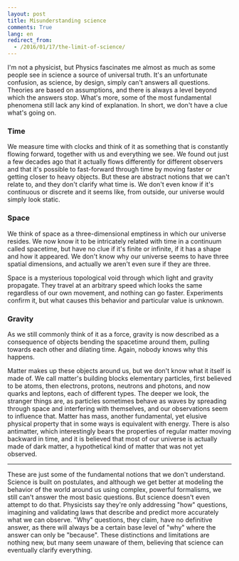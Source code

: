 ```yaml
---
layout: post
title: Misunderstanding science
comments: True
lang: en
redirect_from:
  - /2016/01/17/the-limit-of-science/
---
```


I'm not a physicist, but Physics fascinates me almost as much as some people see in science a source of universal truth. It's an unfortunate confusion, as science, by design, simply can't answers all questions. Theories are based on assumptions, and there is always a level beyond which the answers stop. What's more, some of the most fundamental phenomena still lack any kind of explanation. In short, we don't have a clue what's going on.

<!--more-->

### Time

We measure time with clocks and think of it as something that is constantly flowing forward, together with us and everything we see. We found out just a few decades ago that it actually flows differently for different observers and that it's possible to fast-forward through time by moving faster or getting closer to heavy objects.  But these are abstract notions that we can't relate to, and they don't clarify what time is. We don't even know if it's continuous or discrete and it seems like, from outside, our universe would simply look static.

### Space

We think of space as a three-dimensional emptiness in which our universe resides. We now know it to be intricately related with time in a continuum called spacetime, but have no clue if it's finite or infinite, if it has a shape and how it appeared. We don't know why our universe seems to have three spatial dimensions, and actually we aren't even sure if they are three.

Space is a mysterious topological void through which light and gravity propagate. They travel at an arbitrary speed which looks the same regardless of our own movement, and nothing can go faster. Experiments confirm it, but what causes this behavior and particular value is unknown.  

### Gravity

As we still commonly think of it as a force, gravity is now described as a consequence of objects bending the spacetime around them, pulling towards each other and dilating time. Again, nobody knows why this happens.

Matter makes up these objects around us, but we don't know what it itself is made of. We call matter's building blocks elementary particles, first believed to be atoms, then electrons, protons, neutrons and photons, and now quarks and leptons, each of different types. The deeper we look, the stranger things are, as particles sometimes behave as waves by spreading through space and interfering with themselves, and our observations seem to influence that. Matter has mass, another fundamental, yet elusive physical property that in some ways is equivalent with energy. There is also antimatter, which interestingly bears the properties of regular matter moving backward in time, and it is believed that most of our universe is actually made of dark matter, a hypothetical kind of matter that was not yet observed.

---

These are just some of the fundamental notions that we don't understand. Science is built on postulates, and although we get better at modeling the behavior of the world around us using complex, powerful formalisms, we still can't answer the most basic questions. But science doesn't even attempt to do that. Physicists say they're only addressing "how" questions, imagining and validating laws that describe and predict more accurately what we can observe. "Why" questions, they claim, have no definitive answer, as there will always be a certain base level of "why" where the answer can only be "because". These distinctions and limitations are nothing new, but many seem unaware of them, believing that science can eventually clarify everything.  
